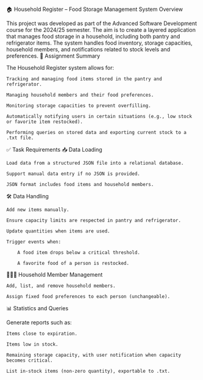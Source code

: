 🏠 Household Register – Food Storage Management System
Overview

This project was developed as part of the Advanced Software Development course for the 2024/25 semester. The aim is to create a layered application that manages food storage in a household, including both pantry and refrigerator items. The system handles food inventory, storage capacities, household members, and notifications related to stock levels and preferences.
📝 Assignment Summary

The Household Register system allows for:

    Tracking and managing food items stored in the pantry and refrigerator.

    Managing household members and their food preferences.

    Monitoring storage capacities to prevent overfilling.

    Automatically notifying users in certain situations (e.g., low stock or favorite item restocked).

    Performing queries on stored data and exporting current stock to a .txt file.

✅ Task Requirements
📥 Data Loading

    Load data from a structured JSON file into a relational database.

    Support manual data entry if no JSON is provided.

    JSON format includes food items and household members.

🛠️ Data Handling

    Add new items manually.

    Ensure capacity limits are respected in pantry and refrigerator.

    Update quantities when items are used.

    Trigger events when:

        A food item drops below a critical threshold.

        A favorite food of a person is restocked.

👨‍👩‍👧 Household Member Management

    Add, list, and remove household members.

    Assign fixed food preferences to each person (unchangeable).

📊 Statistics and Queries

Generate reports such as:

    Items close to expiration.

    Items low in stock.

    Remaining storage capacity, with user notification when capacity becomes critical.

    List in-stock items (non-zero quantity), exportable to .txt.
